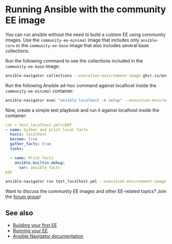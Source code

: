 # Running Ansible with the community EE image

You can run ansible without the need to build a custom EE using
community images.
Use the `community-ee-minimal` image that includes only `ansible-core` or the `community-ee-base` image that also includes several base collections.

Run the following command to see the collections included in the `community-ee-base` image:

``` bash
ansible-navigator collections --execution-environment-image ghcr.io/ansible-community/community-ee-base:latest
```

Run the following Ansible ad-hoc command against localhost inside the `community-ee-minimal` container:

``` bash
ansible-navigator exec "ansible localhost -m setup" --execution-environment-image ghcr.io/ansible-community/community-ee-minimal:latest --mode stdout
```

Now, create a simple test playbook and run it against localhost inside the container:

``` yaml
cat > test_localhost.yml<<EOF
- name: Gather and print local facts
  hosts: localhost
  become: true
  gather_facts: true
  tasks:

  - name: Print facts
    ansible.builtin.debug:
      var: ansible_facts
EOF
```

``` bash
ansible-navigator run test_localhost.yml --execution-environment-image ghcr.io/ansible-community/community-ee-minimal:latest --mode stdout
```

Want to discuss the community EE images and other EE-related topics? Join the [forum group](https://forum.ansible.com/g/ExecutionEnvs)!

## See also

- [Building your first EE](build_execution_environment.md)
- [Running your EE](run_execution_environment.md)
- [Ansible Navigator documentation](https://ansible-navigator.readthedocs.io/)
